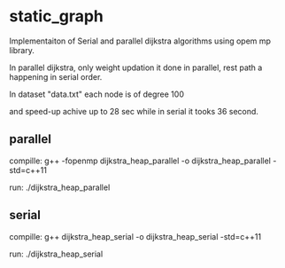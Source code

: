 # static_graph
Implementaiton of Serial and parallel dijkstra algorithms
using opem mp library.

In parallel dijkstra, only weight updation it done in parallel,
rest path a happening in serial order.

In dataset "data.txt" each node is of degree 100

and speed-up achive up to  28 sec while in serial it
tooks 36 second.

parallel
---------
compille:
		g++ -fopenmp dijkstra_heap_parallel -o dijkstra_heap_parallel -std=c++11

run:
		./dijkstra_heap_parallel


serial
-------
compille:
		g++ dijkstra_heap_serial -o dijkstra_heap_serial -std=c++11

run:
		./dijkstra_heap_serial
	
